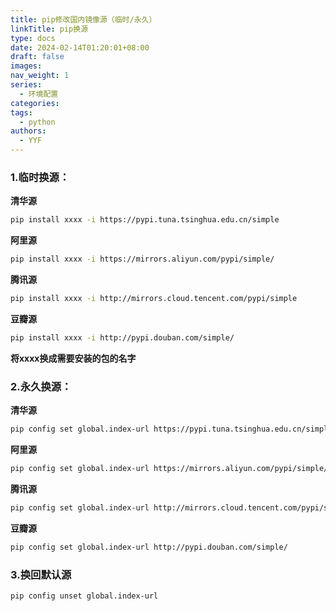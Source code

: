 ```yaml
---
title: pip修改国内镜像源（临时/永久）
linkTitle: pip换源
type: docs
date: 2024-02-14T01:20:01+08:00
draft: false
images: 
nav_weight: 1
series:
  - 环境配置
categories: 
tags:
  - python
authors:
  - YYF
---
```


<!--more-->

### 1.临时换源：

**清华源**

```bash
pip install xxxx -i https://pypi.tuna.tsinghua.edu.cn/simple
```

**阿里源**

```bash
pip install xxxx -i https://mirrors.aliyun.com/pypi/simple/
```

**腾讯源**

```bash
pip install xxxx -i http://mirrors.cloud.tencent.com/pypi/simple
```

**豆瓣源**

```bash
pip install xxxx -i http://pypi.douban.com/simple/
```

**将xxxx换成需要安装的包的名字**

### 2.永久换源：

**清华源**

```bash
pip config set global.index-url https://pypi.tuna.tsinghua.edu.cn/simple
```

**阿里源**

```bash
pip config set global.index-url https://mirrors.aliyun.com/pypi/simple/
```

**腾讯源**

```bash
pip config set global.index-url http://mirrors.cloud.tencent.com/pypi/simple
```

**豆瓣源**

```bash
pip config set global.index-url http://pypi.douban.com/simple/
```

### 3.换回默认源

```bash
pip config unset global.index-url
```
